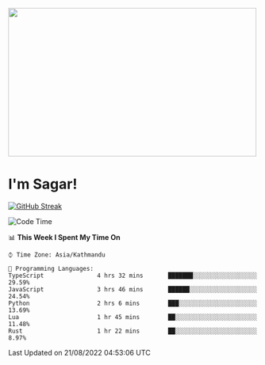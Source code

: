 
<img src="https://media.giphy.com/media/3ornk57KwDXf81rjWM/giphy.gif" width="500" height="300" frameBorder="0" class="giphy-embed" allowFullScreen></img>

#   I'm Sagar!
[![GitHub Streak](https://github-readme-streak-stats.herokuapp.com/?user=sgr2848)](https://git.io/streak-stats)
<!--START_SECTION:waka-->
![Code Time](http://img.shields.io/badge/Code%20Time-72%20hrs%2031%20mins-blue)

📊 **This Week I Spent My Time On** 

```text
⌚︎ Time Zone: Asia/Kathmandu

💬 Programming Languages: 
TypeScript               4 hrs 32 mins       ███████░░░░░░░░░░░░░░░░░░   29.59% 
JavaScript               3 hrs 46 mins       ██████░░░░░░░░░░░░░░░░░░░   24.54% 
Python                   2 hrs 6 mins        ███░░░░░░░░░░░░░░░░░░░░░░   13.69% 
Lua                      1 hr 45 mins        ██░░░░░░░░░░░░░░░░░░░░░░░   11.48% 
Rust                     1 hr 22 mins        ██░░░░░░░░░░░░░░░░░░░░░░░   8.97%

```


 Last Updated on 21/08/2022 04:53:06 UTC
<!--END_SECTION:waka-->
